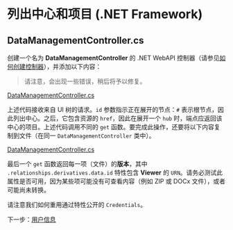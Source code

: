# 列出中心和项目 (.NET Framework)

## DataManagementController.cs

创建一个名为 **DataManagementController** 的 .NET WebAPI 控制器（请参见[如何创建控制器](/zh-CN/environment/setup/net_controller)），并添加以下内容：

> 请注意，会出现一些错误，稍后将予以修复。

[DataManagementController.cs](_snippets/viewhubmodels/net/DataManagementController.1.cs ':include :type=code csharp')

上述代码接收来自 UI 树的请求。`id` 参数指示正在展开的节点：`#` 表示根节点，因此列出中心。之后，它包含资源的 `href`，因此在展开一个 `hub` 时，端点应返回该中心的项目。上述代码调用不同的 `get` 函数。要完成此操作，还要将以下内容复制到文件（在同一 `DataManagementController` 类中）。

[DataManagementController.cs](_snippets/viewhubmodels/net/DataManagementController.2.cs ':include :type=code csharp')

最后一个 `get` 函数返回每一项（文件）的**版本**，其中 `.relationships.derivatives.data.id` 特性包含 **Viewer** 的 `URN`。请务必测试此属性是否可用，因为某些项可能没有可查看内容（例如 ZIP 或 DOCx 文件），或者可能尚未转换。

请注意我们如何重用通过特性公开的 `Credentials`。

下一步：[用户信息](/zh-CN/oauth/user/readme)